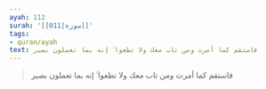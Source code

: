 ```yaml
---
ayah: 112
surah: '[[011|سورة]]'
tags:
- quran/ayah
text: فاستقم كما أمرت ومن تاب معك ولا تطغوا ۚ إنه بما تعملون بصير
---
```

> فاستقم كما أمرت ومن تاب معك ولا تطغوا ۚ إنه بما تعملون بصير
